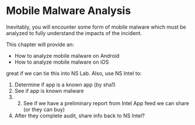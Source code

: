 # Mobile Malware Analysis
Inevitably, you will encounter some form of mobile malware which must be analyzed to fully understand the impacts of the incident.

This chapter will provide an:

* How to analyze mobile malware on Android
* How to analyze mobile malware on iOS

great if we can tie this into NS Lab. Also, use NS Intel to:

1. Determine if app is a known app (by sha1)
2. See if app is known malware
3. 2. See if we have a preliminary report from Intel App feed we can share (or they can buy)
4. After they complete audit, share info back to NS Intel?



